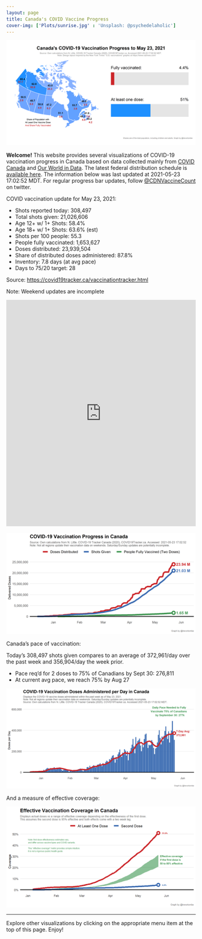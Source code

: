 ```yaml
---
layout: page
title: Canada's COVID Vaccine Progress
cover-img: ['Plots/sunrise.jpg' : 'Unsplash: @psychedelaholic']
---
```

![](Plots/plot_main.png)

**Welcome!** This website provides several visualizations of COVID-19
vaccination progress in Canada based on data collected mainly from
[COVID Canada](https://covid19tracker.ca/vaccinationtracker.html) and
[Our World in Data](https://ourworldindata.org/covid-vaccinations). The
latest federal distribution schedule is [available
here](https://www.canada.ca/en/public-health/services/diseases/2019-novel-coronavirus-infection/prevention-risks/covid-19-vaccine-treatment/vaccine-rollout.html).
The information below was last updated at 2021-05-23 17:02:52 MDT. For
regular progress bar updates, follow
<a href="https://twitter.com/CDNVaccineCount" class="uri">@CDNVaccineCount</a>
on twitter.

COVID vaccination update for May 23, 2021:

-   Shots reported today: 308,497
-   Total shots given: 21,026,606
-   Age 12+ w/ 1+ Shots: 58.4%
-   Age 18+ w/ 1+ Shots: 63.6% (est)
-   Shots per 100 people: 55.3
-   People fully vaccinated: 1,653,627
-   Doses distributed: 23,939,504
-   Share of distributed doses administered: 87.8%
-   Inventory: 7.8 days (at avg pace)
-   Days to 75/20 target: 28

Source:
<a href="https://covid19tracker.ca/vaccinationtracker.html" class="uri">https://covid19tracker.ca/vaccinationtracker.html</a>

Note: Weekend updates are incomplete

<iframe title="COVID Vaccination Progress in Canada" aria-label="table" id="datawrapper-chart-d3PPr" src="https://datawrapper.dwcdn.net/d3PPr/2/" scrolling="no" frameborder="0" style="width: 0; min-width: 100% !important; border: none;" height="601">
</iframe>
<script type="text/javascript">!function(){"use strict";window.addEventListener("message",(function(a){if(void 0!==a.data["datawrapper-height"])for(var e in a.data["datawrapper-height"]){var t=document.getElementById("datawrapper-chart-"+e)||document.querySelector("iframe[src*='"+e+"']");t&&(t.style.height=a.data["datawrapper-height"][e]+"px")}}))}();
</script>

![](Plots/plot_total.png)

Canada’s pace of vaccination:

Today’s 308,497 shots given compares to an average of 372,961/day over
the past week and 356,904/day the week prior.

-   Pace req’d for 2 doses to 75% of Canadians by Sept 30: 276,811
-   At current avg pace, we reach 75% by Aug 27

![](Plots/pace_national.png)

And a measure of effective coverage:

![](Plots/plot_effective.png)

------------------------------------------------------------------------

Explore other visualizations by clicking on the appropriate menu item at
the top of this page. Enjoy!
